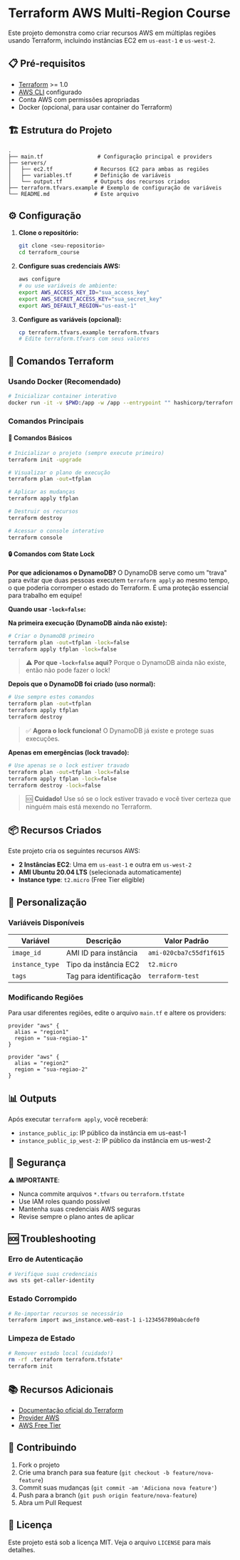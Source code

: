 # Terraform AWS Multi-Region Course

Este projeto demonstra como criar recursos AWS em múltiplas regiões usando Terraform, incluindo instâncias EC2 em `us-east-1` e `us-west-2`.

## 📋 Pré-requisitos

- [Terraform](https://www.terraform.io/downloads.html) >= 1.0
- [AWS CLI](https://aws.amazon.com/cli/) configurado
- Conta AWS com permissões apropriadas
- Docker (opcional, para usar container do Terraform)

## 🏗️ Estrutura do Projeto

```
.
├── main.tf                 # Configuração principal e providers
├── servers/
│   ├── ec2.tf             # Recursos EC2 para ambas as regiões
│   ├── variables.tf       # Definição de variáveis
│   └── output.tf          # Outputs dos recursos criados
├── terraform.tfvars.example # Exemplo de configuração de variáveis
└── README.md              # Este arquivo
```

## ⚙️ Configuração

1. **Clone o repositório:**
   ```bash
   git clone <seu-repositorio>
   cd terraform_course
   ```

2. **Configure suas credenciais AWS:**
   ```bash
   aws configure
   # ou use variáveis de ambiente:
   export AWS_ACCESS_KEY_ID="sua_access_key"
   export AWS_SECRET_ACCESS_KEY="sua_secret_key"
   export AWS_DEFAULT_REGION="us-east-1"
   ```

3. **Configure as variáveis (opcional):**
   ```bash
   cp terraform.tfvars.example terraform.tfvars
   # Edite terraform.tfvars com seus valores
   ```

## 🚀 Comandos Terraform

### Usando Docker (Recomendado)

```bash
# Inicializar container interativo
docker run -it -v $PWD:/app -w /app --entrypoint "" hashicorp/terraform:light sh
```

### Comandos Principais

#### 🚀 Comandos Básicos

```bash
# Inicializar o projeto (sempre execute primeiro)
terraform init -upgrade

# Visualizar o plano de execução
terraform plan -out=tfplan

# Aplicar as mudanças
terraform apply tfplan

# Destruir os recursos
terraform destroy

# Acessar o console interativo
terraform console
```

#### 🔒 Comandos com State Lock

**Por que adicionamos o DynamoDB?**
O DynamoDB serve como um "trava" para evitar que duas pessoas executem `terraform apply` ao mesmo tempo, o que poderia corromper o estado do Terraform. É uma proteção essencial para trabalho em equipe!

**Quando usar `-lock=false`:**

**Na primeira execução (DynamoDB ainda não existe):**
```bash
# Criar o DynamoDB primeiro
terraform plan -out=tfplan -lock=false
terraform apply tfplan -lock=false
```
> ⚠️ **Por que `-lock=false` aqui?** Porque o DynamoDB ainda não existe, então não pode fazer o lock!

**Depois que o DynamoDB foi criado (uso normal):**
```bash
# Use sempre estes comandos
terraform plan -out=tfplan
terraform apply tfplan
terraform destroy
```
> ✅ **Agora o lock funciona!** O DynamoDB já existe e protege suas execuções.

**Apenas em emergências (lock travado):**
```bash
# Use apenas se o lock estiver travado
terraform plan -out=tfplan -lock=false
terraform apply tfplan -lock=false
terraform destroy -lock=false
```
> 🆘 **Cuidado!** Use só se o lock estiver travado e você tiver certeza que ninguém mais está mexendo no Terraform.

## 📦 Recursos Criados

Este projeto cria os seguintes recursos AWS:

- **2 Instâncias EC2**: Uma em `us-east-1` e outra em `us-west-2`
- **AMI Ubuntu 20.04 LTS** (selecionada automaticamente)
- **Instance type**: `t2.micro` (Free Tier eligible)

## 🔧 Personalização

### Variáveis Disponíveis

| Variável | Descrição | Valor Padrão |
|----------|-----------|--------------|
| `image_id` | AMI ID para instância | `ami-020cba7c55df1f615` |
| `instance_type` | Tipo da instância EC2 | `t2.micro` |
| `tags` | Tag para identificação | `terraform-test` |

### Modificando Regiões

Para usar diferentes regiões, edite o arquivo `main.tf` e altere os providers:

```hcl
provider "aws" {
  alias = "region1"
  region = "sua-regiao-1"
}

provider "aws" {
  alias = "region2" 
  region = "sua-regiao-2"
}
```

## 📊 Outputs

Após executar `terraform apply`, você receberá:

- `instance_public_ip`: IP público da instância em us-east-1
- `instance_public_ip_west-2`: IP público da instância em us-west-2

## 🔐 Segurança

⚠️ **IMPORTANTE**: 

- Nunca commite arquivos `*.tfvars` ou `terraform.tfstate`
- Use IAM roles quando possível
- Mantenha suas credenciais AWS seguras
- Revise sempre o plano antes de aplicar

## 🆘 Troubleshooting

### Erro de Autenticação
```bash
# Verifique suas credenciais
aws sts get-caller-identity
```

### Estado Corrompido
```bash
# Re-importar recursos se necessário
terraform import aws_instance.web-east-1 i-1234567890abcdef0
```

### Limpeza de Estado
```bash
# Remover estado local (cuidado!)
rm -rf .terraform terraform.tfstate*
terraform init
```

## 📚 Recursos Adicionais

- [Documentação oficial do Terraform](https://www.terraform.io/docs/)
- [Provider AWS](https://registry.terraform.io/providers/hashicorp/aws/latest/docs)
- [AWS Free Tier](https://aws.amazon.com/free/)

## 🤝 Contribuindo

1. Fork o projeto
2. Crie uma branch para sua feature (`git checkout -b feature/nova-feature`)
3. Commit suas mudanças (`git commit -am 'Adiciona nova feature'`)
4. Push para a branch (`git push origin feature/nova-feature`)
5. Abra um Pull Request

## 📄 Licença

Este projeto está sob a licença MIT. Veja o arquivo `LICENSE` para mais detalhes.